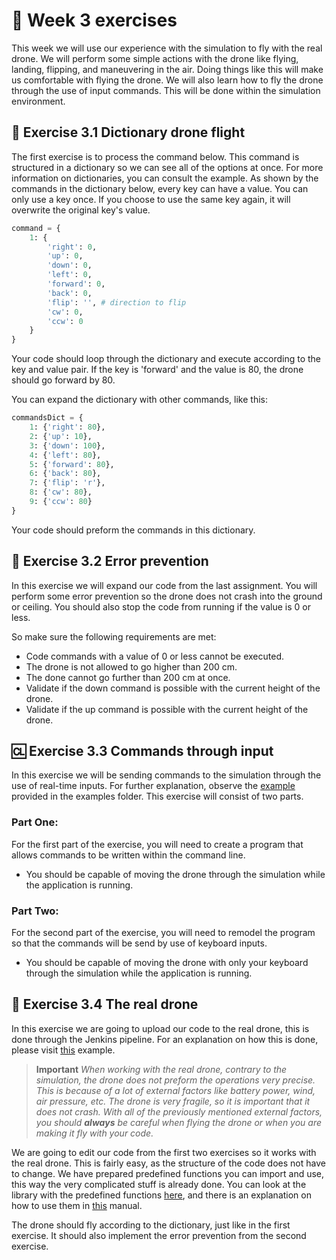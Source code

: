 # :pencil: Week 3 exercises 
This week we will use our experience with the simulation to fly with the real drone. 
We will perform some simple actions with the drone like flying, landing, flipping, and maneuvering in the air. 
Doing things like this will make us comfortable with flying the drone.
We will also learn how to fly the drone through the use of input commands. This will be done within the simulation environment.

## :closed_book: Exercise 3.1 Dictionary drone flight

The first exercise is to process the command below. This command is structured in a dictionary so we can see all of the options at once. For more information on dictionaries, you can consult the example. As shown by the commands in the dictionary below, every key can have a value. You can only use a key once. If you choose to use the same key again, it will overwrite the original key's value.

```python
command = {
    1: {
        'right': 0,
        'up': 0,
        'down': 0,
        'left': 0,
        'forward': 0,
        'back': 0,
        'flip': '', # direction to flip
        'cw': 0,
        'ccw': 0
    }
}
```

Your code should loop through the dictionary and execute according to the key and value pair. If the key is 'forward' and the value is 80, the drone should go forward by 80.

You can expand the dictionary with other commands, like this:

```python
commandsDict = {
    1: {'right': 80},
    2: {'up': 10},
    3: {'down': 100},
    4: {'left': 80},
    5: {'forward': 80},
    6: {'back': 80},
    7: {'flip': 'r'},
    8: {'cw': 80},
    9: {'ccw': 80}
}
```

Your code should preform the commands in this dictionary. 

## :no_entry_sign: Exercise 3.2 Error prevention 

In this exercise we will expand our code from the last assignment. 
You will perform some error prevention so the drone does not crash into the ground or ceiling. 
You should also stop the code from running if the value is 0 or less.

So make sure the following requirements are met:
- Code commands with a value of 0 or less cannot be executed.
- The drone is not allowed to go higher than 200 cm.
- The done cannot go further than 200 cm at once.
- Validate if the down command is possible with the current height of the drone.
- Validate if the up command is possible with the current height of the drone.

## :cl: Exercise 3.3 Commands through input

In this exercise we will be sending commands to the simulation through the use of real-time inputs. 
For further explanation, observe the [example](/Week%203/Examples/Input.md) provided in the examples folder. 
This exercise will consist of two parts.

### Part One:

For the first part of the exercise, you will need to create a program that allows commands to be written within the command line. 

- You should be capable of moving the drone through the simulation while the application is running. 

### Part Two:

For the second part of the exercise, you will need to remodel the program so that the commands will be send by use of keyboard inputs. 

- You should be capable of moving the drone with only your keyboard through the simulation while the application is running.

## :helicopter: Exercise 3.4 The real drone

In this exercise we are going to upload our code to the real drone, this is done through the Jenkins pipeline. For an explanation on how this is done, please visit [this](/Week%203/Examples/DroneConnection.md) example. 

>**Important** *When working with the real drone, contrary to the simulation, the drone does not preform the operations very precise. This is because of a lot of external factors like battery power, wind, air pressure, etc. The drone is very fragile, so it is important that it does not crash. With all of the previously mentioned external factors, you should **always** be careful when flying the drone or when you are making it fly with your code.*

We are going to edit our code from the first two exercises so it works with the real drone. This is fairly easy, as the structure of the code does not have to change. We have prepared predefined functions you can import and use, this way the very complicated stuff is already done. You can look at the library with the predefined functions [here](), and there is an explanation on how to use them in [this]() manual.

The drone should fly according to the dictionary, just like in the first exercise. It should also implement the error prevention from the second exercise.